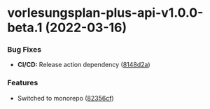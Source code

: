 # vorlesungsplan-plus-api-v1.0.0-beta.1 (2022-03-16)


### Bug Fixes

* **CI/CD:** Release action dependency ([8148d2a](https://github.com/larsrickert/vorlesungsplan-plus/commit/8148d2a69de7f026cebc7665772bd2bacdf13a9d))


### Features

* Switched to monorepo ([82356cf](https://github.com/larsrickert/vorlesungsplan-plus/commit/82356cf7832e929bc31d399b12950131e55af675))